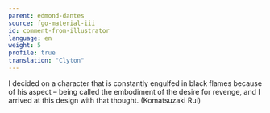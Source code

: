 ```yaml
---
parent: edmond-dantes
source: fgo-material-iii
id: comment-from-illustrator
language: en
weight: 5
profile: true
translation: "Clyton"
---
```


I decided on a character that is constantly engulfed in black flames because of his aspect – being called the embodiment of the desire for revenge, and I arrived at this design with that thought. (Komatsuzaki Rui)
